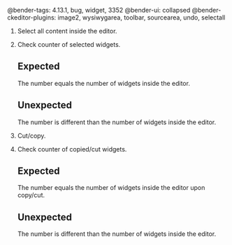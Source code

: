 @bender-tags: 4.13.1, bug, widget, 3352
@bender-ui: collapsed
@bender-ckeditor-plugins: image2, wysiwygarea, toolbar, sourcearea, undo, selectall

1. Select all content inside the editor.
2. Check counter of selected widgets.

	## Expected

	The number equals the number of widgets inside the editor.

	## Unexpected

	The number is different than the number of widgets inside the editor.
2. Cut/copy.
3. Check counter of copied/cut widgets.

	## Expected

	The number equals the number of widgets inside the editor upon copy/cut.

	## Unexpected

	The number is different than the number of widgets inside the editor.
